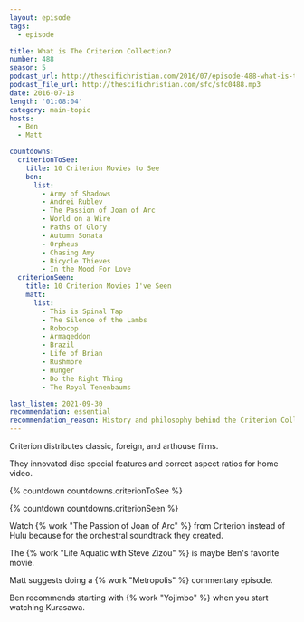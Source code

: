```yaml
---
layout: episode
tags:
  - episode

title: What is The Criterion Collection?
number: 488
season: 5
podcast_url: http://thescifichristian.com/2016/07/episode-488-what-is-the-criterion-collection/
podcast_file_url: http://thescifichristian.com/sfc/sfc0488.mp3
date: 2016-07-18
length: '01:08:04'
category: main-topic
hosts:
  - Ben
  - Matt

countdowns:
  criterionToSee:
    title: 10 Criterion Movies to See
    ben:
      list:
        - Army of Shadows
        - Andrei Rublev
        - The Passion of Joan of Arc
        - World on a Wire
        - Paths of Glory
        - Autumn Sonata
        - Orpheus
        - Chasing Amy
        - Bicycle Thieves
        - In the Mood For Love
  criterionSeen:
    title: 10 Criterion Movies I've Seen
    matt: 
      list:
        - This is Spinal Tap
        - The Silence of the Lambs
        - Robocop
        - Armageddon
        - Brazil
        - Life of Brian
        - Rushmore
        - Hunger
        - Do the Right Thing
        - The Royal Tenenbaums

last_listen: 2021-09-30
recommendation: essential
recommendation_reason: History and philosophy behind the Criterion Collection
---
```


Criterion distributes classic, foreign, and arthouse films.

They innovated disc special features and correct aspect ratios for home video.

{% countdown countdowns.criterionToSee %}

{% countdown countdowns.criterionSeen %}

Watch {% work "The Passion of Joan of Arc" %} from Criterion instead of Hulu because for the orchestral soundtrack they created.

The {% work "Life Aquatic with Steve Zizou" %} is maybe Ben's favorite movie.

Matt suggests doing a {% work "Metropolis" %} commentary episode.

Ben recommends starting with {% work "Yojimbo" %} when you start watching Kurasawa.